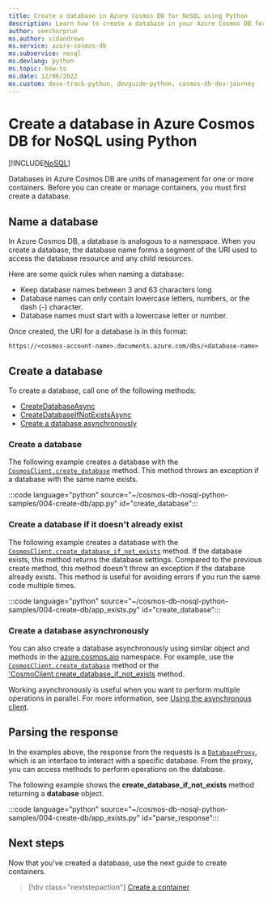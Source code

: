 ```yaml
---
title: Create a database in Azure Cosmos DB for NoSQL using Python
description: Learn how to create a database in your Azure Cosmos DB for NoSQL account using the Python SDK.
author: seesharprun
ms.author: sidandrews
ms.service: azure-cosmos-db
ms.subservice: nosql
ms.devlang: python
ms.topic: how-to
ms.date: 12/06/2022
ms.custom: devx-track-python, devguide-python, cosmos-db-dev-journey
---
```


# Create a database in Azure Cosmos DB for NoSQL using Python

[!INCLUDE[NoSQL](../includes/appliesto-nosql.md)]

Databases in Azure Cosmos DB are units of management for one or more containers. Before you can create or manage containers, you must first create a database.

## Name a database

In Azure Cosmos DB, a database is analogous to a namespace. When you create a database, the database name forms a segment of the URI used to access the database resource and any child resources.

Here are some quick rules when naming a database:

- Keep database names between 3 and 63 characters long
- Database names can only contain lowercase letters, numbers, or the dash (-) character.
- Database names must start with a lowercase letter or number.

Once created, the URI for a database is in this format:

`https://<cosmos-account-name>.documents.azure.com/dbs/<database-name>`

## Create a database

To create a database, call one of the following methods:

- [CreateDatabaseAsync](#create-a-database)
- [CreateDatabaseIfNotExistsAsync](#create-a-database-if-it-doesnt-already-exist)
- [Create a database asynchronously](#create-a-database-asynchronously)

### Create a database

The following example creates a database with the [`CosmosClient.create_database`](/python/api/azure-cosmos/azure.cosmos.cosmosclient#azure-cosmos-cosmosclient-create-database) method. This method throws an exception if a database with the same name exists.

:::code language="python" source="~/cosmos-db-nosql-python-samples/004-create-db/app.py" id="create_database":::

### Create a database if it doesn't already exist

The following example creates a database with the [`CosmosClient.create_database_if_not_exists`](/python/api/azure-cosmos/azure.cosmos.cosmosclient#azure-cosmos-cosmosclient-create-database-if-not-exists) method. If the database exists, this method returns the database settings. Compared to the previous create method, this method doesn't throw an exception if the database already exists. This method is useful for avoiding errors if you run the same code multiple times.

:::code language="python" source="~/cosmos-db-nosql-python-samples/004-create-db/app_exists.py" id="create_database":::

### Create a database asynchronously

You can also create a database asynchronously using similar object and methods in the [azure.cosmos.aio](/python/api/azure-cosmos/azure.cosmos.aio) namespace. For example, use the [`CosmosClient.create_database`](/python/api/azure-cosmos/azure.cosmos.aio.cosmosclient#azure-cosmos-aio-cosmosclient-create-database) method or the ['CosmoClient.create_database_if_not_exists](/python/api/azure-cosmos/azure.cosmos.aio.cosmosclient#azure-cosmos-aio-cosmosclient-create-database-if-not-exists) method.

Working asynchronously is useful when you want to perform multiple operations in parallel. For more information, see [Using the asynchronous client](https://github.com/Azure/azure-sdk-for-python/tree/main/sdk/cosmos/azure-cosmos#using-the-asynchronous-client).

## Parsing the response

In the examples above, the response from the requests is a  [``DatabaseProxy``](/python/api/azure-cosmos/azure.cosmos.databaseproxy), which is an interface to interact with a specific database. From the proxy, you can access methods to perform operations on the database.

The following example shows the **create_database_if_not_exists** method returning a **database** object.

:::code language="python" source="~/cosmos-db-nosql-python-samples/004-create-db/app_exists.py" id="parse_response":::

## Next steps

Now that you've created a database, use the next guide to create containers.

> [!div class="nextstepaction"]
> [Create a container](how-to-python-create-container.md)
